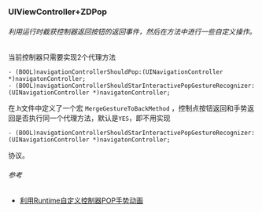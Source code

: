 ### UIViewController+ZDPop

###### 利用运行时截获控制器返回按钮的返回事件，然后在方法中进行一些自定义操作。

当前控制器只需要实现2个代理方法

```objc
- (BOOL)navigationControllerShouldPop:(UINavigationController *)navigatonController;
- (BOOL)navigationControllerShouldStarInteractivePopGestureRecognizer:(UINavigationController *)navigatonController;
```

在.h文件中定义了一个宏 `MergeGestureToBackMethod` ，控制点按钮返回和手势返回是否执行同一个代理方法，默认是`YES`，即不用实现 

```objc
- (BOOL)navigationControllerShouldStarInteractivePopGestureRecognizer:(UINavigationController *)navigatonController;
````

协议。


###### 参考

- [利用Runtime自定义控制器POP手势动画](https://github.com/huang303513/iOSKeyPointExploration/tree/master/%E5%88%A9%E7%94%A8Runtime%E8%87%AA%E5%AE%9A%E4%B9%89%E6%8E%A7%E5%88%B6%E5%99%A8POP%E6%89%8B%E5%8A%BF%E5%8A%A8%E7%94%BB)


